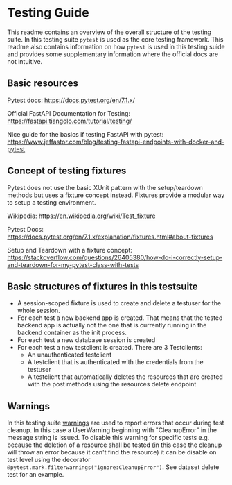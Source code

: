 <!--
SPDX-FileCopyrightText: 2024 University of Applied Sciences Osnabrück
SPDX-FileContributor: Andreas Schliebitz
SPDX-FileContributor: Henri Graf
SPDX-FileContributor: Jonas Tüpker
SPDX-FileContributor: Lukas Hesse
SPDX-FileContributor: Maik Fruhner
SPDX-FileContributor: Prof. Dr.-Ing. Heiko Tapken
SPDX-FileContributor: Tobias Wamhof

SPDX-License-Identifier: MIT
-->

# Testing Guide

This readme contains an overview of the overall structure of the testing suite. In this testing suite `pytest` is used as the core testing framework. This readme also contains information on how `pytest` is used in this testing suide and provides some supplementary information where the official docs are not intuitive.

## Basic resources

Pytest docs: https://docs.pytest.org/en/7.1.x/

Official FastAPI Documentation for Testing: https://fastapi.tiangolo.com/tutorial/testing/

Nice guide for the basics if testing FastAPI with pytest: https://www.jeffastor.com/blog/testing-fastapi-endpoints-with-docker-and-pytest

## Concept of testing fixtures

Pytest does not use the basic XUnit pattern with the setup/teardown methods but uses a fixture concept instead. Fixtures provide a modular way to setup a testing environment.

Wikipedia: https://en.wikipedia.org/wiki/Test_fixture

Pytest Docs: https://docs.pytest.org/en/7.1.x/explanation/fixtures.html#about-fixtures

Setup and Teardown with a fixture concept: https://stackoverflow.com/questions/26405380/how-do-i-correctly-setup-and-teardown-for-my-pytest-class-with-tests

## Basic structures of fixtures in this testsuite

- A session-scoped fixture is used to create and delete a testuser for the whole session.
- For each test a new backend app is created. That means that the tested backend app is actually not the one that is currently running in the backend container as the init process.
- For each test a new database session is created
- For each test a new testclient is created. There are 3 Testclients:
  - An unauthenticated testclient
  - A testclient that is authenticated with the credentials from the testuser
  - A testclient that automatically deletes the resources that are created with the post methods using the resources delete endpoint

## Warnings

In this testing suite [warnings](https://docs.pytest.org/en/stable/how-to/capture-warnings.html) are used to report errors that occur during test cleanup. In this case a UserWarning beginning with "CleanupError" in the message string is issued.
To disable this warning for specific tests e.g. because the deletion of a resource shall be tested (in this case the cleanup will throw an error because it can't find the resource) it can be disable on test level using the decorator `@pytest.mark.filterwarnings("ignore:CleanupError")`. See dataset delete test for an example.
